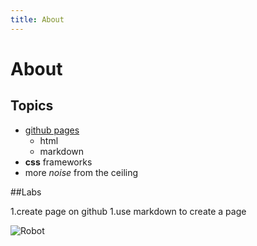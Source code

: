 ```yaml
---
title: About
---
```

# About

## Topics

* [github pages](http//github.com)
	* html
	* markdown
* __css__ frameworks
* more _noise_ from the ceiling

##Labs

1.create page on github
1.use markdown to create a page


![Robot](http://www.fact.co.uk/media/2771214/Wall-e%203.jpeg)
